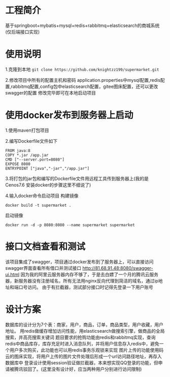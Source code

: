# 工程简介
基于springboot+mybatis+mysql+redis+rabbitmq+elasticsearch的商城系统(仅后端接口实现)

# 使用说明
1.克隆到本地
`
git clone https://github.com/knightzz199/supermarket.git
`

2.修改项目中所有的配置主机和密码
application.properties中mysql配置,redis配置,rabbitmq配置,config包中elasticsearch配置，gitee图床配置，还可以更改swagger的配置
修改完毕即可在本地启动项目

# 使用docker发布到服务器上启动
1.使用maven打包项目

2.编写Dockerfile文件如下
```
FROM java:8
COPY *.jar /app.jar
CMD ["--server.port=8080"]
EXPOSE 8080
ENTRYPOINT ["java","-jar","/app.jar"]
```
3.将打包的jar包和编写的Dockerfile文件用远程工具传到服务器上(我的是Cenos7.6 安装docker的步骤这里不细说了)

4.输入docker命令启动项目
构建镜像
```
docker build -t supermarket .
```
启动镜像
```
docker run -d -p 8080:8080 --name supermarket supermarket
```

# 接口文档查看和测试
该项目集成了swagger，项目通过docker发布到了服务器上，可以直接访问swagger界面查看所有借口并测试接口
http://81.68.91.48:8080/swagger-ui.html
因为我的阿里云服务器内存不够了，于是去白嫖了一个月的腾讯云服务器，新服务器没有注册域名，所有无法用nginx反向代理到简洁的域名，通过ip地址和端口号访问。
由于有拦截器，测试部分接口时记得先登录一下用户账号

# 设计方案
数据库的设计分为7个表：商家，用户，商品，订单，商品类型，用户收藏，用户地址。
用redis做缓存增加访问性能，用elasticsearch做搜索引擎，做商品的全局搜索，并高亮搜索关键词
题目要求的抢购功能由redis和rabbitmq实现，查询redis中商品库存，库存充足时进入消息队列，并将用户信息存入redis中，避免一个用户多次购买，此功能也可以用redis事务乐观锁来实现
图片上传的功能使用码云的图床实现，将用户上传的图片文件处理后形成一个url访问路径地址，再存入数据库中
登录设计使用session验证做拦截器，本来想实现QQ登录的功能，但申请被腾讯驳回了。(这里没有设计好，应当两种用户分别进行访问限制)

